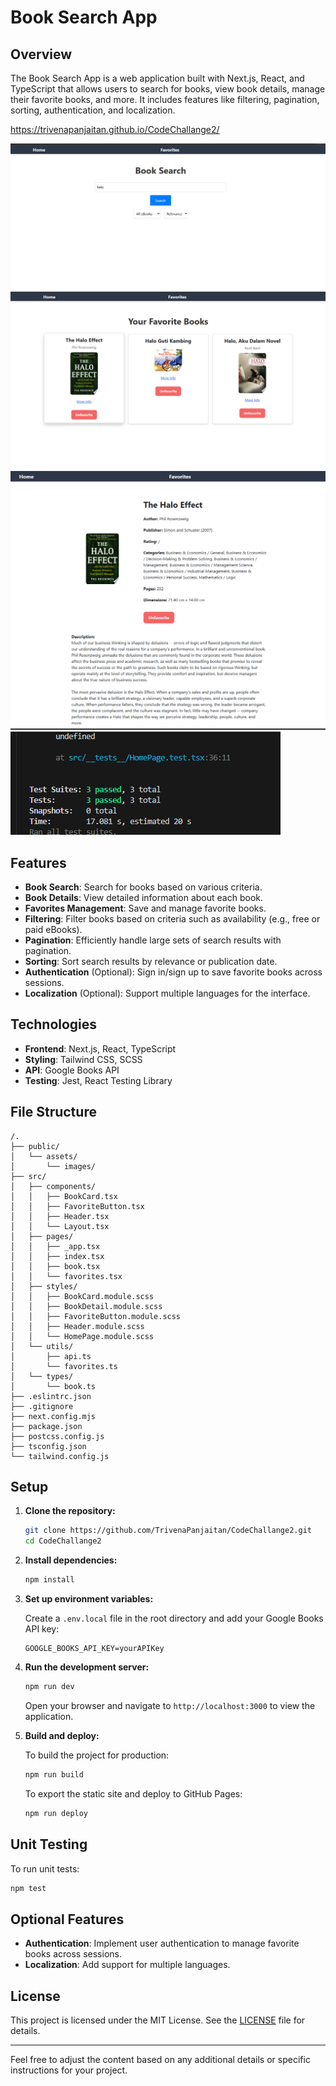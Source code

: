 # Book Search App

## Overview

The Book Search App is a web application built with Next.js, React, and TypeScript that allows users to search for books, view book details, manage their favorite books, and more. It includes features like filtering, pagination, sorting, authentication, and localization.

https://trivenapanjaitan.github.io/CodeChallange2/

![search page](image.png)
![favorite page](image-1.png)
![detail page](image-2.png)
![unit test](image-3.png)

## Features

- **Book Search**: Search for books based on various criteria.
- **Book Details**: View detailed information about each book.
- **Favorites Management**: Save and manage favorite books.
- **Filtering**: Filter books based on criteria such as availability (e.g., free or paid eBooks).
- **Pagination**: Efficiently handle large sets of search results with pagination.
- **Sorting**: Sort search results by relevance or publication date.
- **Authentication** (Optional): Sign in/sign up to save favorite books across sessions.
- **Localization** (Optional): Support multiple languages for the interface.

## Technologies

- **Frontend**: Next.js, React, TypeScript
- **Styling**: Tailwind CSS, SCSS
- **API**: Google Books API
- **Testing**: Jest, React Testing Library

## File Structure

```plaintext
/.
├── public/
│   └── assets/
│       └── images/
├── src/
│   ├── components/
│   │   ├── BookCard.tsx
│   │   ├── FavoriteButton.tsx
│   │   ├── Header.tsx
│   │   └── Layout.tsx
│   ├── pages/
│   │   ├── _app.tsx
│   │   ├── index.tsx
│   │   ├── book.tsx
│   │   └── favorites.tsx
│   ├── styles/
│   │   ├── BookCard.module.scss
│   │   ├── BookDetail.module.scss
│   │   ├── FavoriteButton.module.scss
│   │   ├── Header.module.scss
│   │   └── HomePage.module.scss
│   └── utils/
│       ├── api.ts
│       └── favorites.ts
│   └── types/
│       └── book.ts
├── .eslintrc.json
├── .gitignore
├── next.config.mjs
├── package.json
├── postcss.config.js
├── tsconfig.json
└── tailwind.config.js
```

## Setup

1. **Clone the repository:**

   ```bash
   git clone https://github.com/TrivenaPanjaitan/CodeChallange2.git
   cd CodeChallange2
   ```

2. **Install dependencies:**

   ```bash
   npm install
   ```

3. **Set up environment variables:**

   Create a `.env.local` file in the root directory and add your Google Books API key:

   ```plaintext
   GOOGLE_BOOKS_API_KEY=yourAPIKey
   ```

4. **Run the development server:**

   ```bash
   npm run dev
   ```

   Open your browser and navigate to `http://localhost:3000` to view the application.

5. **Build and deploy:**

   To build the project for production:

   ```bash
   npm run build
   ```

   To export the static site and deploy to GitHub Pages:

   ```bash
   npm run deploy
   ```

## Unit Testing

To run unit tests:

```bash
npm test
```

## Optional Features

- **Authentication**: Implement user authentication to manage favorite books across sessions.
- **Localization**: Add support for multiple languages.

## License

This project is licensed under the MIT License. See the [LICENSE](LICENSE) file for details.

---

Feel free to adjust the content based on any additional details or specific instructions for your project.
